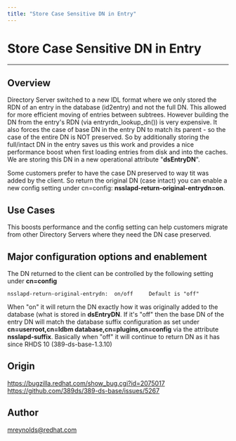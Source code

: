 ```yaml
---
title: "Store Case Sensitive DN in Entry"
---
```


# Store Case Sensitive DN in Entry
----------------

Overview
--------

Directory Server switched to a new IDL format where we only stored the RDN of an entry in the database (id2entry) and not the full DN.  This allowed for more efficient moving of entries between subtrees.  However building the DN from the entry's RDN (via entryrdn_lookup_dn()) is very expensive.  It also forces the case of base DN in the entry DN to match its parent - so the case of the entire DN is NOT preserved.  So by additionally storing the full/intact DN in the entry saves us this work and provides a nice performance boost when first loading entries from disk and into the caches.  We are storing this DN in a new operational attribute "**dsEntryDN**".  

Some customers prefer to have the case DN preserved to way tit was added by the client.  So return the original DN (case intact) you can enable a new config setting under cn=config: **nsslapd-return-original-entrydn=on**.

Use Cases
---------

This boosts performance and the config setting can help customers migrate from other Directory Servers where they need the DN case preserved.


Major configuration options and enablement
------------------------------------------

The DN returned to the client can be controlled by the following setting under **cn=config**

    nsslapd-return-original-entrydn:  on/off     Default is "off"

When "on" it will return the DN exactly how it was originally added to the database (what is stored in **dsEntryDN**.  If it's "off" then the base DN of the entry DN will match the database suffix configuration as set under **cn=userroot,cn=ldbm database,cn=plugins,cn=config** via the attribute **nsslapd-suffix**.  Basically when "off" it will continue to return DN as it has since RHDS 10 (389-ds-base-1.3.10)

Origin
-------------

<https://bugzilla.redhat.com/show_bug.cgi?id=2075017>
<https://github.com/389ds/389-ds-base/issues/5267>

Author
------

<mreynolds@redhat.com>
